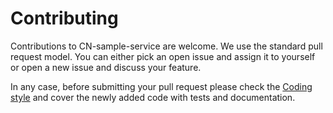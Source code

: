 # Contributing

Contributions to CN-sample-service are welcome. We use the standard pull request model. You can 
either pick an open issue and assign it to yourself or open a new issue and discuss your feature.

In any case, before submitting your pull request please check the [Coding style](CODINGSTYLE.md)
and cover the newly added code with tests and documentation.
